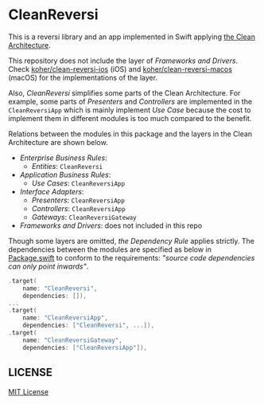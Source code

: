 # CleanReversi

This is a reversi library and an app implemented in Swift applying [the Clean Architecture](https://blog.cleancoder.com/uncle-bob/2012/08/13/the-clean-architecture.html).

This repository does not include the layer of *Frameworks and Drivers*. Check [koher/clean-reversi-ios](https://github.com/koher/clean-reversi-ios) (iOS) and [koher/clean-reversi-macos](https://github.com/koher/clean-reversi-macos) (macOS) for the implementations of the layer.

Also, *CleanReversi* simplifies some parts of the Clean Architecture. For example, some parts of *Presenters* and *Controllers* are implemented in the `CleanReversiApp` which is mainly implement *Use Case* because the cost to implement them in different modules is too much compared to the benefit.

Relations between the modules in this package and the layers in the Clean Architecture are shown below.

- *Enterprise Business Rules*:
  - *Entities*: `CleanReversi`
- *Application Business Rules*:
  - *Use Cases*: `CleanReversiApp`
- *Interface Adapters*:
  - *Presenters*: `CleanReversiApp`
  - *Controllers*: `CleanReversiApp`
  - *Gateways*: `CleanReversiGateway`
- *Frameworks and Drivers*: does not included in this repo

Though some layers are omitted, *the Dependency Rule* applies strictly. The dependencies between the modules are specified as below in [Package.swift](Package.swift) to conform to the requirements: *"source code dependencies can only point inwards"*.

```swift
.target(
    name: "CleanReversi",
    dependencies: []),
...
.target(
    name: "CleanReversiApp",
    dependencies: ["CleanReversi", ...]),
.target(
    name: "CleanReversiGateway",
    dependencies: ["CleanReversiApp"]),
```

## LICENSE

[MIT License](LICENSE)
